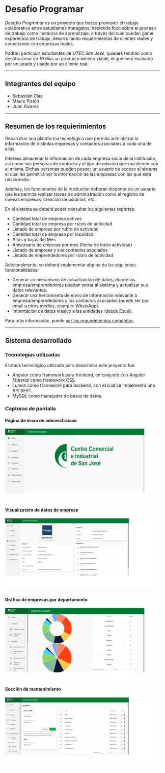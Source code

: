 # Desafío Programar

*Desafío Programar* es un proyecto que busca promover el trabajo colaborativo entre estudiantes maragatos, haciendo foco sobre el proceso de trabajo como instancia de aprendizaje, a través del cual puedan ganar experiencia de trabajo, desarrollando requerimientos de clientes reales y conectando con empresas reales.

Podrán participar estudiantes de *UTEC San José*, quienes tendrán como desafio crear en 10 días un producto mínimo viable, el que será evaluado por un jurado y usado por un cliente real.

------------------------------

## Integrantes del equipo

- Sebastián Díaz
- Mauro Pistón
- Juan Álvarez

------------------------------

## Resumen de los requierimientos

Desarrollar una plataforma tecnológica que permita administrar la información de distintas empresas y contactos asociados a cada una de ellas.

Interesa almacenar la información de cada empresa socia de la institución, así como sus personas de contacto y el tipo de relación que mantienen con al misma. Dichas personas pueden poseer un usuario de acceso al sistema el cual les permitirá ver la información de las empresas con las que está relacionada.

Además, los funcionarios de la institución deberán disponer de un usuario que les permita realizar tareas de administración como el registro de nuevas empresas, creación de usuarios, etc.

En el sistema se deberá poder consultar los siguientes reportes:

- Cantidad total de empresa activos
- Cantidad total de empresa por rubro de actividad
- Listado de empresa por rubro de actividad
- Cantidad total de empresa por localidad
- Altas y bajas del Mes
- Aniversario de empresa por mes (fecha de inicio actividad)
- Listado de empresa y sus contactos asociados
- Listado de emprendedores por rubro de actividad

Adicionalmente, se deberá implementar alguna de las siguientes funcionalidades:

- Generar un mecanismo de actualización de datos, donde las empresa/emprendedores puedan entrar al sistema y actualizar sus datos relevantes.
- Generar una herramienta de envío de información relevante a empresa/emprendedores y los contactos asociados (puede ser por email u otros medios, ejemplo: WhatsApp).
- Importación de datos masivo a las entidades (desde Excel). 

Para más información, puede [ver los requerimientos completos](./documentacion/requerimientos.pdf).

------------------------------

## Sistema desarrollado

### Tecnologías utilizadas

El stack tecnológico utilizado para desarrollar este proyecto fue:

- *Angular* como framework para frontend, en conjunto con *Angular Material* como framework CSS.
- *Lumen* como framework para backend, con el cual se implementó una API REST.
- MySQL como manejador de bases de datos.

### Capturas de pantalla

#### Página de inicio de administración

<img src="./documentacion/capturas/pagima-home.png" />

#### Visualización de datos de empresa

<img src="./documentacion/capturas/pagima-empresa.png" />

#### Gráfica de empresas por departamento

<img src="./documentacion/capturas/pagima-grafica.png" />

#### Sección de mantenimiento

<img src="./documentacion/capturas/pagima-abm.png" />
